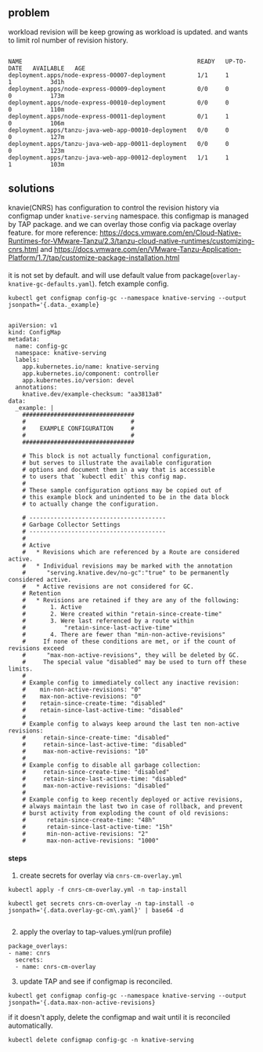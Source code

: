 

## problem
workload revision will be keep growing as workload is updated. and wants to limit rol number of revision history.

```

NAME                                                  READY   UP-TO-DATE   AVAILABLE   AGE
deployment.apps/node-express-00007-deployment         1/1     1            1           3d1h
deployment.apps/node-express-00009-deployment         0/0     0            0           173m
deployment.apps/node-express-00010-deployment         0/0     0            0           110m
deployment.apps/node-express-00011-deployment         0/1     1            0           106m
deployment.apps/tanzu-java-web-app-00010-deployment   0/0     0            0           127m
deployment.apps/tanzu-java-web-app-00011-deployment   0/0     0            0           123m
deployment.apps/tanzu-java-web-app-00012-deployment   1/1     1            1           103m

```


## solutions
knavie(CNRS) has configuration to control the revision history via configmap under `knative-serving` namespace. this configmap is managed by TAP package. and we can overlay those config via package overlay feature. for more reference: https://docs.vmware.com/en/Cloud-Native-Runtimes-for-VMware-Tanzu/2.3/tanzu-cloud-native-runtimes/customizing-cnrs.html and https://docs.vmware.com/en/VMware-Tanzu-Application-Platform/1.7/tap/customize-package-installation.html

####
it is not set by default. and will use default value from package(`overlay-knative-gc-defaults.yaml`). fetch example config.
```
kubectl get configmap config-gc --namespace knative-serving --output jsonpath='{.data._example}
```

```

apiVersion: v1
kind: ConfigMap
metadata:
  name: config-gc
  namespace: knative-serving
  labels:
    app.kubernetes.io/name: knative-serving
    app.kubernetes.io/component: controller
    app.kubernetes.io/version: devel
  annotations:
    knative.dev/example-checksum: "aa3813a8"
data:
  _example: |
    ################################
    #                              #
    #    EXAMPLE CONFIGURATION     #
    #                              #
    ################################

    # This block is not actually functional configuration,
    # but serves to illustrate the available configuration
    # options and document them in a way that is accessible
    # to users that `kubectl edit` this config map.
    #
    # These sample configuration options may be copied out of
    # this example block and unindented to be in the data block
    # to actually change the configuration.

    # ---------------------------------------
    # Garbage Collector Settings
    # ---------------------------------------
    #
    # Active
    #   * Revisions which are referenced by a Route are considered active.
    #   * Individual revisions may be marked with the annotation
    #      "serving.knative.dev/no-gc":"true" to be permanently considered active.
    #   * Active revisions are not considered for GC.
    # Retention
    #   * Revisions are retained if they are any of the following:
    #       1. Active
    #       2. Were created within "retain-since-create-time"
    #       3. Were last referenced by a route within
    #           "retain-since-last-active-time"
    #       4. There are fewer than "min-non-active-revisions"
    #     If none of these conditions are met, or if the count of revisions exceed
    #      "max-non-active-revisions", they will be deleted by GC.
    #     The special value "disabled" may be used to turn off these limits.
    #
    # Example config to immediately collect any inactive revision:
    #    min-non-active-revisions: "0"
    #    max-non-active-revisions: "0"
    #    retain-since-create-time: "disabled"
    #    retain-since-last-active-time: "disabled"
    #
    # Example config to always keep around the last ten non-active revisions:
    #     retain-since-create-time: "disabled"
    #     retain-since-last-active-time: "disabled"
    #     max-non-active-revisions: "10"
    #
    # Example config to disable all garbage collection:
    #     retain-since-create-time: "disabled"
    #     retain-since-last-active-time: "disabled"
    #     max-non-active-revisions: "disabled"
    #
    # Example config to keep recently deployed or active revisions,
    # always maintain the last two in case of rollback, and prevent
    # burst activity from exploding the count of old revisions:
    #      retain-since-create-time: "48h"
    #      retain-since-last-active-time: "15h"
    #      min-non-active-revisions: "2"
    #      max-non-active-revisions: "1000"
```

#### steps
1. create secrets for overlay via `cnrs-cm-overlay.yml`
```
kubectl apply -f cnrs-cm-overlay.yml -n tap-install 

kubectl get secrets cnrs-cm-overlay -n tap-install -o jsonpath='{.data.overlay-gc-cm\.yaml}' | base64 -d


```
2. apply the overlay to tap-values.yml(run profile)

```
package_overlays:
- name: cnrs
  secrets:
  - name: cnrs-cm-overlay

```

3. update TAP and see if configmap is reconciled.
```
kubectl get configmap config-gc --namespace knative-serving --output jsonpath='{.data.max-non-active-revisions}
```
if it doesn't apply, delete the configmap and wait until it is reconciled automatically.
```
kubectl delete configmap config-gc -n knative-serving 
```
